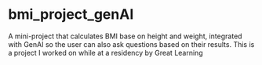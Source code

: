 # bmi_project_genAI
A mini-project that calculates BMI base on height and weight, integrated with GenAI so the user can also ask questions based on their results. This is a project I worked on while at a residency by Great Learning
